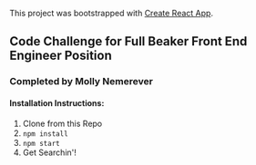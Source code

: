 This project was bootstrapped with [Create React App](https://github.com/facebook/create-react-app).

## Code Challenge for Full Beaker Front End Engineer Position

### Completed by Molly Nemerever

#### Installation Instructions:

1. Clone from this Repo
2. `npm install`
3. `npm start`
4. Get Searchin'!
